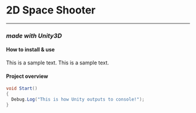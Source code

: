 # 2D Space Shooter

---
### *made with Unity3D*

#### How to install & use

This is a sample text. This is a sample text.

#### Project overview

```C#
void Start()
{
  Debug.Log("This is how Unity outputs to console!");
}
```
